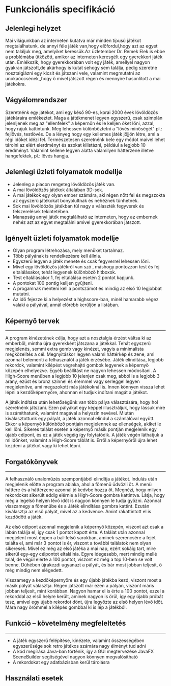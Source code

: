 Funkcionális specifikáció
=========================

## Jelenlegi helyzet

Mai világunkban az interneten kutatva már minden típusú játékot megtalálhatunk, de annyi féle játék van,hogy előfordul,hogy azt az egyet nem találjuk meg, amelyiket keressük.Az üzletember Dr. Remek Elek  is ebbe a problémába ütközött, amikor az interneten keresgélt egy gyerekkori játék után. Emlékszik, hogy gyerekkorában volt egy játék, amellyel nagyon gyakran játszott,de akárhogy is kutat sehogy sem találja, pedig szeretne nosztalgiázni egy kicsit és játszani vele, valamint megmutatni az unokaöccsének,,hogy ő mivel játszott régen és mennyire hasonlított a mai játékokra.

Vágyálomrendszer
----------------
Szeretnénk egy játékot, ami egy késő 90-es, korai 2000 évek lövöldözős játékáraira emlékeztet.
Maga a játékmenet legyen egyszerű, csak szimplán jelenljenek meg az "ellenfelek" a képernőn és 
le kelljen őket lőni, azzal, hogy rájuk kattintunk. Meg lehessen különböztetni a "lövés minőségét"
pl.: fejlövés, testlövés. De a lényeg hogy egy kellemes játék jöjjön létre, ami a régi időket
idézi fel. Természetesen szeretnénk bele egy módot maivel lehet tárolni az elért elerdményt
és azokat kilistázni, például a legjobb 10 eredményt. Valamint kellene legyen alatta valamilyen
háttérzene illetve hangefektek, pl.: lövés hangja.

## Jelenlegi üzleti folyamatok modellje

+ Jelenleg a piacon rengeteg lövöldözős játék van.
+ A mai lövöldözős játékok általában 3D-sek.
+ A mai játékok egy olyan ember számára, aki régen nőtt fel és megszokta az egyszerű játékokat bonyolultnak és nehéznek tűnhetnek.
+ Sok mai lövöldözős játékban túl nagy a választék fegyverek és felszerelések tekintetében.
+ Manapság annyi játék megtalálható az interneten, hogy az embernek nehéz azt az egyet megtalálni amivel gyerekkorában játszott.

## Igényelt üzleti folyamatok modellje

+ Olyan program létrehozása, mely menüket tartalmaz.
+ Több pályának is rendelkezésre kell állnia.
+ Egyszerű legyen a játék menete és csak fegyverrel lehessen lőni.
+ Mivel egy lövöldözős játékról van szó , máshogy pontozzon test és fej eltalálásakor, tehát legyenek különböző hitboxok.
+ Test eltalálásakor 1, fej eltalálása esetén 2 pontot kapjunk.
+ A pontokat 100 pontig kelljen gyűjteni.
+ A progamnak menteni kell a pontszámot és mindig az első 10 legjobbat mutatni.
+ Az idő fejezze ki a helyezést a highscore-ban, minél hamarabb végez valaki a pályával, annál előrébb kerüljön a listában.


## Képernyő tervek
------------------------------
A program kinézetének célja, hogy azt a nosztalgia érzést váltsa ki az emberből, mintha újra gyerekként játszana a játékkal. Tehát egyszerű megjelenés, semmi extra gomb vagy kinézet, vagyis a minimalista megközelítés a cél. Megnyitáskor legyen valami háttérkép és zene, ami azonnal belemeríti a felhasználót a játék érzésébe. Játék elindítása, legjobb rekordok, valamint kilépést végrehajtó gombok legyenek a képernyő közepén elhelyezve. Egyéb beállítást ne nagyon lehessen módosítani. A High-Score menüben a legjobb 10 jelenjen csak meg, abból is a legjobb 3 arany, ezüst és bronz színnel és éremmel vagy serleggel legyen megjelenítve, ami megszokott más játékoknál is. Innen könnyen vissza lehet lépni a kezdőképernyőre, ahonnan el tudjuk indítani magát a játékot. 

A játék indítása után lehetőségünk van több pálya választására, hogy hol szeretnénk játszani. Ezen pályákat egy képpel illusztráljuk, hogy lássuk mire is számíthatunk, valamint magával a helyszín nevével. Miután kiválasztottunk egy pályát, a játék azonnal elindul a számlálóval együtt. Ekkor a képernyő különböző pontjain megjelennek az ellenségek, akiket le kell lőni. Sikeres találat esetén a képernyő másik pontján megjelenik egy újabb célpont, és ez a játék végéig így folytatódik. A játék végén láthatjuk a mi időnket, valamint a High-Score táblát is. Erről a képernyőről újra lehet kezdeni a játékot vagy ki lehet lépni.

## Forgatókönyvek
------------------------------
A felhasználó unaloműzés szempontjából elindítja a játékot. Indulás után megjelenik előtte a program ablaka, ahol a főmenü üdvözli őt. A menü háttere és a háttérzene azonnal jó kedvbe hozza őt. Megnézi, hogy milyen rekordokat sikerült eddig elérnie a High-Score gombra kattintva. Látja, hogy még a legelső helyen lévő időt is nagyon könnyen le tudja győzni. Azonnal visszamegy a főmenübe és a Játék elindítása gombra kattint. Ezután kiválasztja az első pályát, mivel az a kedvence. Amint rákattintott el is kezdődött a játék.

Az első célpont azonnal megjelenik a képernyő közepén, viszont azt csak a lábán találja el, így csak 1 pontot kapott érte. A találat után azonnal megjelent most éppen a bal-felső sarokban, aminek szerencsére a fejét találta el, ami már 3 pontot is ér, viszont a további találatok nem olyan sikeresek. Mivel ez még az első játéka a mai nap, ezért sokáig tart, mire sikerül egy-egy célpontot eltalálnia. Egyre idegesebb, mert mindig mellé talál, de végül elérte a 100 pontot, viszont ez még a top 10-ben se volt benne. Dühében újrakezdi ugyanazt a pályát, és bár most jobban teljesít, ő még mindig nem elégedett.

Visszamegy a kezdőképernyőre és egy újabb játékba kezd, viszont most a másik pályát választja. Régen játszott már ezen a pályán, viszont máris jobban teljesít, mint korábban. Nagyon hamar el is érte a 100 pontot, ezzel a rekorddal az első helyre került, aminek nagyon is örül, így egy újabb próbát tesz, amivel egy újabb rekordot dönt, újra legyőzte az első helyen lévő időt. Mára nagy örömmel a kilépés gombbal ki is lép a játékból.

## Funkció – követelmény megfeleltetés
------------------------------
- A játék egyszerű felépítése, kinézete, valamint összességében egyszerűsége sok retro játékos számára nagy élményt tud adni
- A kód megírása Java-ban történik, így a GUI megtervezése JavaFX SceneBuilder segítségével nagyon könnyen megvalósítható
- A rekordokat egy adatbázisban kerül tárolásra

Használati esetek
-----------------

